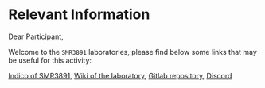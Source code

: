 # Relevant Information

Dear Participant,

Welcome to the `SMR3891` laboratories, please find below some links that may be useful for this activity:

[Indico of SMR3891](https://indico.ictp.it/event/10225), [Wiki of the laboratory](https://gitlab.com/ictp-mlab/smr-3891/-/wikis/home), [Gitlab repository](https://gitlab.com/ictp-mlab/smr-3891), [Discord](https://discord.gg/3uXV7tTVE)

